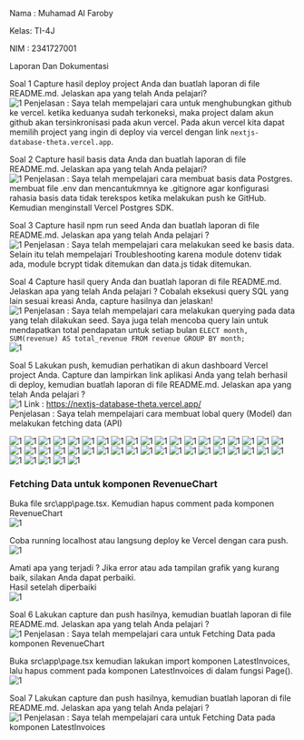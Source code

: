 Nama : Muhamad Al Faroby

Kelas: TI-4J

NIM : 2341727001

Laporan Dan Dokumentasi

Soal 1
Capture hasil deploy project Anda dan buatlah laporan di file README.md. Jelaskan apa yang telah Anda pelajari?
<br>
![1](/img/Screenshot%20(1190).png)
Penjelasan : Saya telah mempelajari cara untuk menghubungkan github ke vercel. ketika keduanya sudah terkoneksi, maka project dalam akun github akan tersinkronisasi pada akun vercel. Pada akun vercel kita dapat memilih project yang ingin di deploy via vercel dengan link `nextjs-database-theta.vercel.app`.<br>


Soal 2
Capture hasil basis data Anda dan buatlah laporan di file README.md. Jelaskan apa yang telah Anda pelajari?<br>
![1](/img/Screenshot%20(1197).png)
Penjelasan : Saya telah mempelajari cara membuat basis data Postgres. membuat file .env dan mencantukmnya ke .gitignore agar konfigurasi rahasia basis data tidak terekspos ketika melakukan push ke GitHub. Kemudian menginstall Vercel Postgres SDK.<br>

Soal 3
Capture hasil npm run seed Anda dan buatlah laporan di file README.md. Jelaskan apa yang telah Anda pelajari ?<br>
![1](/img/Screenshot%20(1197).png)
Penjelasan : Saya telah mempelajari cara melakukan seed ke basis data. Selain itu telah mempelajari Troubleshooting karena module dotenv tidak ada, module bcrypt tidak ditemukan  dan data.js tidak ditemukan.<br>

Soal 4
Capture hasil query Anda dan buatlah laporan di file README.md. Jelaskan apa yang telah Anda pelajari ? Cobalah eksekusi query SQL yang lain sesuai kreasi Anda, capture hasilnya dan jelaskan!<br>
![1](/img/Screenshot%20(1212).png)
Penjelasan : Saya telah mempelajari cara melakukan querying pada data yang telah dilakukan seed. Saya juga telah mencoba query lain untuk mendapatkan total pendapatan untuk setiap bulan `ELECT month, SUM(revenue) AS total_revenue FROM revenue GROUP BY month;`<br>
![1](/img/Screenshot%20(1219).png)

Soal 5
Lakukan push, kemudian perhatikan di akun dashboard Vercel project Anda. Capture dan lampirkan link aplikasi Anda yang telah berhasil di deploy, kemudian buatlah laporan di file README.md. Jelaskan apa yang telah Anda pelajari ?<br>
![1](/img/Screenshot%20(1232).png)
Link : https://nextjs-database-theta.vercel.app/ <br>
Penjelasan : Saya telah mempelajari cara membuat lobal query (Model) dan melakukan fetching data (API)

![1](/img/Screenshot%20(1183).png)
![1](/img/Screenshot%20(1184).png)
![1](/img/Screenshot%20(1185).png)
![1](/img/Screenshot%20(1186).png)
![1](/img/Screenshot%20(1187).png)
![1](/img/Screenshot%20(1188).png)
![1](/img/Screenshot%20(1189).png)
![1](/img/Screenshot%20(1191).png)
![1](/img/Screenshot%20(1192).png)
![1](/img/Screenshot%20(1193).png)
![1](/img/Screenshot%20(1194).png)
![1](/img/Screenshot%20(1195).png)
![1](/img/Screenshot%20(1196).png)
![1](/img/Screenshot%20(1198).png)
![1](/img/Screenshot%20(1199).png)
![1](/img/Screenshot%20(1200).png)
![1](/img/Screenshot%20(1201).png)
![1](/img/Screenshot%20(1202).png)
![1](/img/Screenshot%20(1204).png)
![1](/img/Screenshot%20(1205).png)
![1](/img/Screenshot%20(1206).png)
![1](/img/Screenshot%20(1207).png)
![1](/img/Screenshot%20(1208).png)
![1](/img/Screenshot%20(1209).png)
![1](/img/Screenshot%20(1210).png)
![1](/img/Screenshot%20(1211).png)
![1](/img/Screenshot%20(1213).png)
![1](/img/Screenshot%20(1214).png)
![1](/img/Screenshot%20(1215).png)
![1](/img/Screenshot%20(1216).png)
![1](/img/Screenshot%20(1217).png)
![1](/img/Screenshot%20(1220).png)
![1](/img/Screenshot%20(1221).png)
![1](/img/Screenshot%20(1222).png)
![1](/img/Screenshot%20(1223).png)
![1](/img/Screenshot%20(1224).png)
![1](/img/Screenshot%20(1225).png)
![1](/img/Screenshot%20(1226).png)
![1](/img/Screenshot%20(1227).png)
![1](/img/Screenshot%20(1228).png)
![1](/img/Screenshot%20(1230).png)
![1](/img/Screenshot%20(1231).png)
![1](/img/Screenshot%20(1233).png)

### Fetching Data untuk komponen RevenueChart
Buka file src\app\page.tsx. Kemudian hapus comment pada komponen RevenueChart <br>
![1](/img/Screenshot_722.png)

Coba running localhost atau langsung deploy ke Vercel dengan cara push. <br>
![1](/img/Screenshot_723.png)

Amati apa yang terjadi ? Jika error atau ada tampilan grafik yang kurang baik, silakan Anda dapat perbaiki. <br>
Hasil setelah diperbaiki <br>
![1](/img/Screenshot_724.png)

Soal 6
Lakukan capture dan push hasilnya, kemudian buatlah laporan di file README.md. Jelaskan apa yang telah Anda pelajari ?<br>
![1](/img/Screenshot_724.png)
Penjelasan : Saya telah mempelajari cara untuk Fetching Data pada komponen RevenueChart<br>

Buka src\app\page.tsx kemudian lakukan import komponen LatestInvoices, lalu hapus comment pada komponen LatestInvoices di dalam fungsi Page().<br>
![1](/img/Screenshot_726.png)


Soal 7
Lakukan capture dan push hasilnya, kemudian buatlah laporan di file README.md. Jelaskan apa yang telah Anda pelajari ?<br>
![1](/img/Screenshot_725.png)
Penjelasan : Saya telah mempelajari cara untuk Fetching Data pada komponen LatestInvoices<br>